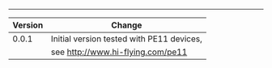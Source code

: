 ---

| Version | Change                                                |
| ------- | ------------------------------------------------------|
| 0.0.1   | Initial version tested with PE11 devices,             |
|         | see http://www.hi-flying.com/pe11                     |
